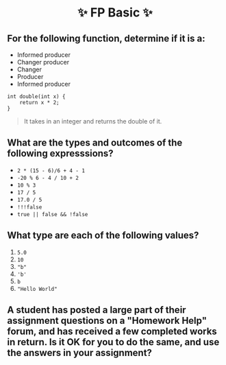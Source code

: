 <h1 align="center"> ✨ FP Basic ✨ </h1>

## For the following function, determine if it is a:
- Informed producer
- Changer producer
- Changer
- Producer
- Informed producer

```processing
int double(int x) {
    return x * 2;
}
```
> It takes in an integer and returns the double of it.

## What are the types and outcomes of the following expresssions?
 
- `2 * (15 - 6)/6 + 4 - 1`
- `-20 % 6 - 4 / 10 + 2`
- `10 % 3`
- `17 / 5`
- `17.0 / 5`
- `!!!false`
- `true || false && !false`

## What type are each of the following values?

1. `5.0`
2. `10`
3. `"b"`
4. `'b'`
5. `b`
6. `"Hello World"`

## A student has posted a large part of their assignment questions on a "Homework Help" forum, and has received a few completed works in return. Is it OK for you to do the same, and use the answers in your assignment?
